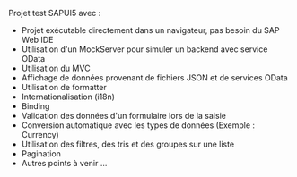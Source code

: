Projet test SAPUI5 avec :
- Projet exécutable directement dans un navigateur, pas besoin du SAP Web IDE
- Utilisation d'un MockServer pour simuler un backend avec service OData
- Utilisation du MVC
- Affichage de données provenant de fichiers JSON et de services OData
- Utilisation de formatter
- Internationalisation (i18n)
- Binding
- Validation des données d'un formulaire lors de la saisie
- Conversion automatique avec les types de données (Exemple : Currency)
- Utilisation des filtres, des tris et des groupes sur une liste
- Pagination
- Autres points à venir ...
